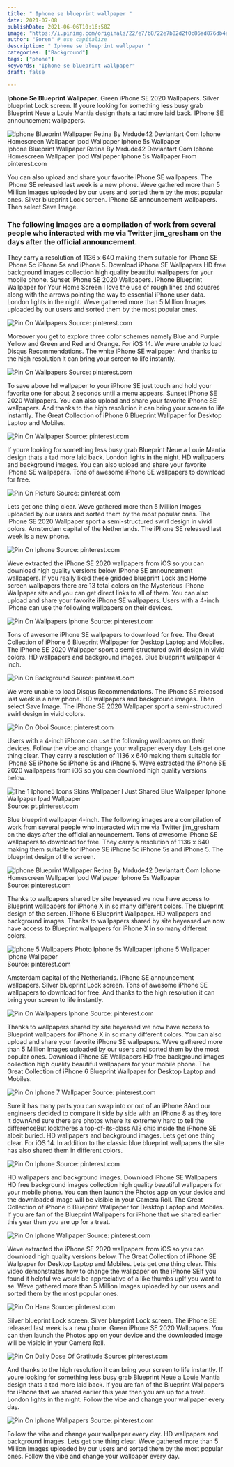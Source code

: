 ```yaml
---
title: " Iphone se blueprint wallpaper "
date: 2021-07-08
publishDate: 2021-06-06T10:16:58Z
image: "https://i.pinimg.com/originals/22/e7/b8/22e7b82d2f0c86ad876db4aa959cbf1b.png"
author: "Soren" # use capitalize
description: " Iphone se blueprint wallpaper "
categories: ["Background"]
tags: ["phone"]
keywords: "Iphone se blueprint wallpaper"
draft: false

---
```



**Iphone Se Blueprint Wallpaper**. Green iPhone SE 2020 Wallpapers. Silver blueprint Lock screen. If youre looking for something less busy grab Blueprint Neue a Louie Mantia design thats a tad more laid back. IPhone SE announcement wallpapers.

![Iphone Blueprint Wallpaper Retina By Mrdude42 Deviantart Com Iphone Homescreen Wallpaper Ipod Wallpaper Iphone 5s Wallpaper](https://i.pinimg.com/originals/50/0e/11/500e1198339797708ada40bab3f79ac5.png "Iphone Blueprint Wallpaper Retina By Mrdude42 Deviantart Com Iphone Homescreen Wallpaper Ipod Wallpaper Iphone 5s Wallpaper")
Iphone Blueprint Wallpaper Retina By Mrdude42 Deviantart Com Iphone Homescreen Wallpaper Ipod Wallpaper Iphone 5s Wallpaper From pinterest.com


You can also upload and share your favorite iPhone SE wallpapers. The iPhone SE released last week is a new phone. Weve gathered more than 5 Million Images uploaded by our users and sorted them by the most popular ones. Silver blueprint Lock screen. IPhone SE announcement wallpapers. Then select Save Image.

### The following images are a compilation of work from several people who interacted with me via Twitter jim_gresham on the days after the official announcement.

They carry a resolution of 1136 x 640 making them suitable for iPhone SE iPhone 5c iPhone 5s and iPhone 5. Download iPhone SE Wallpapers HD free background images collection high quality beautiful wallpapers for your mobile phone. Sunset iPhone SE 2020 Wallpapers. IPhone Blueprint Wallpaper for Your Home Screen I love the use of rough lines and squares along with the arrows pointing the way to essential iPhone user data. London lights in the night. Weve gathered more than 5 Million Images uploaded by our users and sorted them by the most popular ones.


![Pin On Wallpapers](https://i.pinimg.com/originals/6d/8e/1b/6d8e1ba6452103b8204ceb6a36e490a2.png "Pin On Wallpapers")
Source: pinterest.com

Moreover you get to explore three color schemes namely Blue and Purple Yellow and Green and Red and Orange. For iOS 14. We were unable to load Disqus Recommendations. The white iPhone SE wallpaper. And thanks to the high resolution it can bring your screen to life instantly.

![Pin On Wallpapers](https://i.pinimg.com/originals/df/60/55/df60556f724be94c1a8f46f32fef5979.jpg "Pin On Wallpapers")
Source: pinterest.com

To save above hd wallpaper to your iPhone SE just touch and hold your favorite one for about 2 seconds until a menu appears. Sunset iPhone SE 2020 Wallpapers. You can also upload and share your favorite iPhone SE wallpapers. And thanks to the high resolution it can bring your screen to life instantly. The Great Collection of iPhone 6 Blueprint Wallpaper for Desktop Laptop and Mobiles.

![Pin On Wallpaper](https://i.pinimg.com/originals/40/7f/e0/407fe0446293311d2fe82586095dcd5c.jpg "Pin On Wallpaper")
Source: pinterest.com

If youre looking for something less busy grab Blueprint Neue a Louie Mantia design thats a tad more laid back. London lights in the night. HD wallpapers and background images. You can also upload and share your favorite iPhone SE wallpapers. Tons of awesome iPhone SE wallpapers to download for free.

![Pin On Picture](https://i.pinimg.com/originals/9e/a5/32/9ea53259e85bd9cc6b3181bf00c55d7e.jpg "Pin On Picture")
Source: pinterest.com

Lets get one thing clear. Weve gathered more than 5 Million Images uploaded by our users and sorted them by the most popular ones. The iPhone SE 2020 Wallpaper sport a semi-structured swirl design in vivid colors. Amsterdam capital of the Netherlands. The iPhone SE released last week is a new phone.

![Pin On Iphone](https://i.pinimg.com/originals/94/13/51/941351e5f8d0a1985f9f6b43b0b15a56.jpg "Pin On Iphone")
Source: pinterest.com

Weve extracted the iPhone SE 2020 wallpapers from iOS so you can download high quality versions below. IPhone SE announcement wallpapers. If you really liked these gridded blueprint Lock and Home screen wallpapers there are 13 total colors on the Mysterious iPhone Wallpaper site and you can get direct links to all of them. You can also upload and share your favorite iPhone SE wallpapers. Users with a 4-inch iPhone can use the following wallpapers on their devices.

![Pin On Wallpapers Iphone](https://i.pinimg.com/474x/25/da/b2/25dab24709c26adbef6ca43d10f52058.jpg "Pin On Wallpapers Iphone")
Source: pinterest.com

Tons of awesome iPhone SE wallpapers to download for free. The Great Collection of iPhone 6 Blueprint Wallpaper for Desktop Laptop and Mobiles. The iPhone SE 2020 Wallpaper sport a semi-structured swirl design in vivid colors. HD wallpapers and background images. Blue blueprint wallpaper 4-inch.

![Pin On Background](https://i.pinimg.com/originals/a5/33/c3/a533c32db51b6d70382428feded01897.png "Pin On Background")
Source: pinterest.com

We were unable to load Disqus Recommendations. The iPhone SE released last week is a new phone. HD wallpapers and background images. Then select Save Image. The iPhone SE 2020 Wallpaper sport a semi-structured swirl design in vivid colors.

![Pin On Oboi](https://i.pinimg.com/736x/48/70/be/4870bea7308f9adb56fc37ebb0813c3b.jpg "Pin On Oboi")
Source: pinterest.com

Users with a 4-inch iPhone can use the following wallpapers on their devices. Follow the vibe and change your wallpaper every day. Lets get one thing clear. They carry a resolution of 1136 x 640 making them suitable for iPhone SE iPhone 5c iPhone 5s and iPhone 5. Weve extracted the iPhone SE 2020 wallpapers from iOS so you can download high quality versions below.

![The 1 Iphone5 Icons Skins Wallpaper I Just Shared Blue Wallpaper Iphone Wallpaper Ipad Wallpaper](https://i.pinimg.com/originals/e9/d4/5c/e9d45ce0500164eb4dab47787bd61271.png "The 1 Iphone5 Icons Skins Wallpaper I Just Shared Blue Wallpaper Iphone Wallpaper Ipad Wallpaper")
Source: pt.pinterest.com

Blue blueprint wallpaper 4-inch. The following images are a compilation of work from several people who interacted with me via Twitter jim_gresham on the days after the official announcement. Tons of awesome iPhone SE wallpapers to download for free. They carry a resolution of 1136 x 640 making them suitable for iPhone SE iPhone 5c iPhone 5s and iPhone 5. The blueprint design of the screen.

![Iphone Blueprint Wallpaper Retina By Mrdude42 Deviantart Com Iphone Homescreen Wallpaper Ipod Wallpaper Iphone 5s Wallpaper](https://i.pinimg.com/originals/50/0e/11/500e1198339797708ada40bab3f79ac5.png "Iphone Blueprint Wallpaper Retina By Mrdude42 Deviantart Com Iphone Homescreen Wallpaper Ipod Wallpaper Iphone 5s Wallpaper")
Source: pinterest.com

Thanks to wallpapers shared by site heyeased we now have access to Blueprint wallpapers for iPhone X in so many different colors. The blueprint design of the screen. IPhone 6 Blueprint Wallpaper. HD wallpapers and background images. Thanks to wallpapers shared by site heyeased we now have access to Blueprint wallpapers for iPhone X in so many different colors.

![Iphone 5 Wallpapers Photo Iphone 5s Wallpaper Iphone 5 Wallpaper Iphone Wallpaper](https://i.pinimg.com/originals/8f/8a/cd/8f8acd1a88476bc132b37d6e82633d89.jpg "Iphone 5 Wallpapers Photo Iphone 5s Wallpaper Iphone 5 Wallpaper Iphone Wallpaper")
Source: pinterest.com

Amsterdam capital of the Netherlands. IPhone SE announcement wallpapers. Silver blueprint Lock screen. Tons of awesome iPhone SE wallpapers to download for free. And thanks to the high resolution it can bring your screen to life instantly.

![Pin On Wallpapers Iphone](https://i.pinimg.com/originals/25/da/b2/25dab24709c26adbef6ca43d10f52058.png "Pin On Wallpapers Iphone")
Source: pinterest.com

Thanks to wallpapers shared by site heyeased we now have access to Blueprint wallpapers for iPhone X in so many different colors. You can also upload and share your favorite iPhone SE wallpapers. Weve gathered more than 5 Million Images uploaded by our users and sorted them by the most popular ones. Download iPhone SE Wallpapers HD free background images collection high quality beautiful wallpapers for your mobile phone. The Great Collection of iPhone 6 Blueprint Wallpaper for Desktop Laptop and Mobiles.

![Pin On Iphone 7 Wallpaper](https://i.pinimg.com/originals/ca/cf/69/cacf69e2942c337fe78725549f9d164a.jpg "Pin On Iphone 7 Wallpaper")
Source: pinterest.com

Sure it has many parts you can swap into or out of an iPhone 8And our engineers decided to compare it side by side with an iPhone 8 as they tore it downAnd sure there are photos where its extremely hard to tell the differenceBut looktheres a top-of-its-class A13 chip inside the iPhone SE albeit buried. HD wallpapers and background images. Lets get one thing clear. For iOS 14. In addition to the classic blue blueprint wallpapers the site has also shared them in different colors.

![Pin On Iphone](https://i.pinimg.com/736x/9d/35/6e/9d356ecebfc0803f9824e3a226d4a278.jpg "Pin On Iphone")
Source: pinterest.com

HD wallpapers and background images. Download iPhone SE Wallpapers HD free background images collection high quality beautiful wallpapers for your mobile phone. You can then launch the Photos app on your device and the downloaded image will be visible in your Camera Roll. The Great Collection of iPhone 6 Blueprint Wallpaper for Desktop Laptop and Mobiles. If you are fan of the Blueprint Wallpapers for iPhone that we shared earlier this year then you are up for a treat.

![Pin On Iphone Wallpaper](https://i.pinimg.com/736x/0d/22/d0/0d22d006bb5274ba74e1d261a8da02b9.jpg "Pin On Iphone Wallpaper")
Source: pinterest.com

Weve extracted the iPhone SE 2020 wallpapers from iOS so you can download high quality versions below. The Great Collection of iPhone SE Wallpaper for Desktop Laptop and Mobiles. Lets get one thing clear. This video demonstrates how to change the wallpaper on the iPhone SEIf you found it helpful we would be appreciative of a like thumbs upIf you want to se. Weve gathered more than 5 Million Images uploaded by our users and sorted them by the most popular ones.

![Pin On Hana](https://i.pinimg.com/originals/a1/44/43/a144431369582d801dea8e8837dc8442.png "Pin On Hana")
Source: pinterest.com

Silver blueprint Lock screen. Silver blueprint Lock screen. The iPhone SE released last week is a new phone. Green iPhone SE 2020 Wallpapers. You can then launch the Photos app on your device and the downloaded image will be visible in your Camera Roll.

![Pin On Daily Dose Of Gratitude](https://i.pinimg.com/originals/2a/04/55/2a0455cf44d4ed8165f3edd594b09a85.jpg "Pin On Daily Dose Of Gratitude")
Source: pinterest.com

And thanks to the high resolution it can bring your screen to life instantly. If youre looking for something less busy grab Blueprint Neue a Louie Mantia design thats a tad more laid back. If you are fan of the Blueprint Wallpapers for iPhone that we shared earlier this year then you are up for a treat. London lights in the night. Follow the vibe and change your wallpaper every day.

![Pin On Iphone Wallpapers](https://i.pinimg.com/originals/22/e7/b8/22e7b82d2f0c86ad876db4aa959cbf1b.png "Pin On Iphone Wallpapers")
Source: pinterest.com

Follow the vibe and change your wallpaper every day. HD wallpapers and background images. Lets get one thing clear. Weve gathered more than 5 Million Images uploaded by our users and sorted them by the most popular ones. Follow the vibe and change your wallpaper every day.

